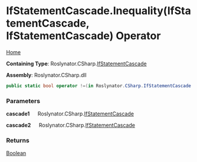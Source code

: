 # IfStatementCascade\.Inequality\(IfStatementCascade, IfStatementCascade\) Operator

[Home](../../../../README.md)

**Containing Type**: Roslynator\.CSharp\.[IfStatementCascade](../README.md)

**Assembly**: Roslynator\.CSharp\.dll

```csharp
public static bool operator !=(in Roslynator.CSharp.IfStatementCascade cascade1, in Roslynator.CSharp.IfStatementCascade cascade2)
```

### Parameters

**cascade1** &emsp; Roslynator\.CSharp\.[IfStatementCascade](../README.md)

**cascade2** &emsp; Roslynator\.CSharp\.[IfStatementCascade](../README.md)

### Returns

[Boolean](https://docs.microsoft.com/en-us/dotnet/api/system.boolean)

